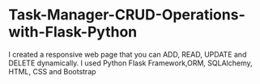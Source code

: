 # Task-Manager-CRUD-Operations-with-Flask-Python
I created a responsive web page that you can ADD, READ, UPDATE and DELETE dynamically. I used Python Flask Framework,ORM, SQLAlchemy, HTML, CSS and Bootstrap
